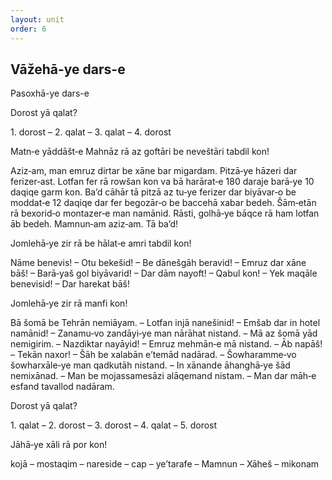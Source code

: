 ```yaml
---
layout: unit
order: 6
---
```






## Vāžehā-ye dars-e 

Pasoxhā-ye dars-e 

Dorost yā qalat?

1\. dorost – 2. qalat – 3. qalat – 4. dorost

Matn‐e yāddāšt‐e Mahnāz rā az goftāri be neveštāri tabdil kon!

Aziz‐am, man emruz dirtar be xāne bar migardam. Pitzā‐ye hāzeri dar ferizer‐ast. Lotfan fer rā rowšan kon va bā harārat‐e 180 daraje barā‐ye 10 daqiqe garm kon. Ba’d cāhār tā pitzā az tu‐ye ferizer dar biyāvar‐o be moddat‐e 12 daqiqe dar fer begozār‐o be baccehā xabar bedeh. Šām‐etān rā bexorid‐o montazer‐e man namānid. Rāsti, golhā‐ye bāqce rā ham lotfan āb bedeh. Mamnun‐am aziz‐am. Tā ba’d!

Jomlehā‐ye zir rā be hālat‐e amri tabdil kon!

Nāme benevis! – Otu bekešid! – Be dānešgāh beravid! – Emruz dar xāne bāš! – Barā‐yaš gol biyāvarid! – Dar dām nayoft! – Qabul kon! – Yek maqāle benevisid! – Dar harekat bāš!

Jomlehā‐ye zir rā manfi kon!

Bā šomā be Tehrān nemiāyam. – Lotfan injā nanešinid! – Emšab dar in hotel namānid! – Zanamu‐vo zandāyi‐ye man nārāhat nistand. – Mā az šomā yād nemigirim. – Nazdiktar nayāyid! – Emruz mehmān‐e mā nistand. – Āb napāš! – Tekān naxor! – Šāh be xalabān e’temād nadārad. – Šowharamme‐vo šowharxāle‐ye man qadkutāh nistand. – In xānande āhanghā‐ye šād nemixānad. – Man be mojassamesāzi alāqemand nistam. – Man dar māh‐e esfand tavallod nadāram.

Dorost yā qalat?

1\. qalat – 2. dorost – 3. dorost – 4. qalat – 5. dorost

Jāhā‐ye xāli rā por kon!

kojā – mostaqim – nareside – cap – ye’tarafe – Mamnun – Xāheš – mikonam

